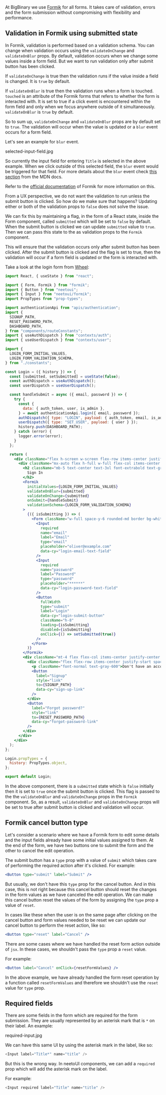 At BigBinary we use [Formik](https://formik.org/) for all forms. It takes care
of validation, errors and the form submission without compromising with
flexibility and performance.

## Validation in Formik using submitted state

In Formik, validation is performed based on a validation schema. You can change
when validation occurs using the `validateOnChange` and `validateOnBlur` props.
By default, validation occurs when we change some values inside a form field. But we want to run validation only after submit button has been clicked.

If `validateOnChange` is true then the validation runs if the value inside a
field is changed. It is `true` by default.

If `validateOnBlur` is true then the validation runs when a form is touched.
`touched` is an attribute of the Formik forms that refers to whether the form is
interacted with. It is set to true if a click event is encountered within the
form field and only when we focus anywhere outside of it simultaneously.
`validateOnBlur` is `true` by default.

So to sum up, `validateOnChange` and `validateOnBlur` props are by default set to `true`. The validation will occur when the value is updated or a `blur` event occurs for a form field.

Let's see an example for `blur` event.

<Image>selected-input-field.jpg</Image>

So currently the input field for entering `Title` is selected in the above example. When we click outside of this selected field, the `blur` event would be triggered for that field. For more details about the `blur` event check [this section](https://developer.mozilla.org/en-US/docs/Web/API/Element/blur_event) from the MDN docs.

Refer to the
[official documentation](https://formik.org/docs/guides/validation) of Formik
for more information on this.

From a UX perspective, we do not want the validation to run unless the submit
button is clicked. So how do we make sure that happens? Updating either or both
of the validation props to `false` does not solve the issue.

We can fix this by maintaining a flag, in the form of a React state, inside the Form component, called `submitted` which will be set to `false` by default. When the submit button is clicked we can update `submitted` value to `true`. Then we can pass this state to the as validation props to the `Formik` component.

This will ensure that the validation occurs only after submit button has been
clicked. After the submit button is clicked and the flag is set to true, then
the validation will occur if a form field is updated or the form is interacted
with.

Take a look at the login form from
[Wheel](https://github.com/bigbinary/wheel/blob/master/app/javascript/src/components/Authentication/Login.jsx):

```jsx
import React, { useState } from "react";

import { Form, Formik } from "formik";
import { Button } from "neetoui";
import { Input } from "neetoui/formik";
import PropTypes from "prop-types";

import authenticationApi from "apis/authentication";
import {
  SIGNUP_PATH,
  RESET_PASSWORD_PATH,
  DASHBOARD_PATH,
} from "components/routeConstants";
import { useAuthDispatch } from "contexts/auth";
import { useUserDispatch } from "contexts/user";

import {
  LOGIN_FORM_INITIAL_VALUES,
  LOGIN_FORM_VALIDATION_SCHEMA,
} from "./constants";

const Login = ({ history }) => {
  const [submitted, setSubmitted] = useState(false);
  const authDispatch = useAuthDispatch();
  const userDispatch = useUserDispatch();

  const handleSubmit = async ({ email, password }) => {
    try {
      const {
        data: { auth_token, user, is_admin },
      } = await authenticationApi.login({ email, password });
      authDispatch({ type: "LOGIN", payload: { auth_token, email, is_admin } });
      userDispatch({ type: "SET_USER", payload: { user } });
      history.push(DASHBOARD_PATH);
    } catch (error) {
      logger.error(error);
    }
  };

  return (
    <div className="flex h-screen w-screen flex-row items-center justify-center overflow-y-auto overflow-x-hidden bg-gray-100 p-6">
      <div className="mx-auto flex h-full w-full flex-col items-center justify-center sm:max-w-md">
        <h2 className="mb-5 text-center text-3xl font-extrabold text-gray-800">
          Sign In
        </h2>
        <Formik
          initialValues={LOGIN_FORM_INITIAL_VALUES}
          validateOnBlur={submitted}
          validateOnChange={submitted}
          onSubmit={handleSubmit}
          validationSchema={LOGIN_FORM_VALIDATION_SCHEMA}
        >
          {({ isSubmitting }) => (
            <Form className="w-full space-y-6 rounded-md border bg-white p-8 shadow">
              <Input
                required
                name="email"
                label="Email"
                type="email"
                placeholder="oliver@example.com"
                data-cy="login-email-text-field"
              />
              <Input
                required
                name="password"
                label="Password"
                type="password"
                placeholder="******"
                data-cy="login-password-text-field"
              />
              <Button
                fullWidth
                type="submit"
                label="Login"
                data-cy="login-submit-button"
                className="h-8"
                loading={isSubmitting}
                disabled={isSubmitting}
                onClick={() => setSubmitted(true)}
              />
            </Form>
          )}
        </Formik>
        <div className="mt-4 flex flex-col items-center justify-center space-y-2">
          <div className="flex flex-row items-center justify-start space-x-1">
            <p className="font-normal text-gray-600">Don't have an account?</p>
            <Button
              label="Signup"
              style="link"
              to={SIGNUP_PATH}
              data-cy="sign-up-link"
            />
          </div>
          <Button
            label="Forgot password?"
            style="link"
            to={RESET_PASSWORD_PATH}
            data-cy="forgot-password-link"
          />
        </div>
      </div>
    </div>
  );
};

Login.propTypes = {
  history: PropTypes.object,
};

export default Login;
```

In the above component, there is a `submitted` state which is `false` initially
then it is set to `true` once the submit button is clicked. This flag is passed
to the the `validateOnBlur` and `validateOnChange` props in the `Formik`
component. So, as a result, `validateOnBlur` and `validateOnChange` props will be set to true after submit button is clicked and validation will occur.

## Formik cancel button type

Let's consider a scenario where we have a Formik form to edit some details and the input fields already have some initial values assigned to them.
At the end of the form, we have two buttons one to submit the form and the other to cancel the edit operation.

The submit button has a `type` prop with a value of `submit` which takes care of performing the required action after it's clicked.
For example:

```jsx
<Button type="submit" label="Submit" />
```

But usually, we don't have this `type` prop for the cancel button. And in this case, this is not right because this cancel button should reset the changes in the form values as we have canceled the edit operation. We can make this cancel button reset the values of the form by assigning the `type` prop a value of `reset`.

In cases like these when the user is on the same page after clicking on the cancel button and form values needed to be reset we can update our cancel button to perform the reset action, like so:

```jsx
<Button type="reset" label="Cancel" />
```

There are some cases where we have handled the reset form action outside of `jsx`. In these cases, we shouldn't pass the `type` prop a `reset` value.

For example:

```jsx
<Button label="Cancel" onClick={resetFormValues} />
```

In the above example, we have already handled the form reset operation by a function called `resetFormValues` and therefore we shouldn't use the `reset` value for `type` prop.

## Required fields

There are some fields in the form which are required for the form submission. They are usually represented by an asterisk mark that is `*` on their label. An example:

<Image>required-input.jpg</Image>

We can have this same UI by using the asterisk mark in the label, like so:

```js
<Input label="Title*" name="title" />
```

But this is the wrong way. In neetoUI components, we can add a `required` prop which will add the asterisk mark on the label.

For example:

```js
<Input required label="Title" name="title" />
```